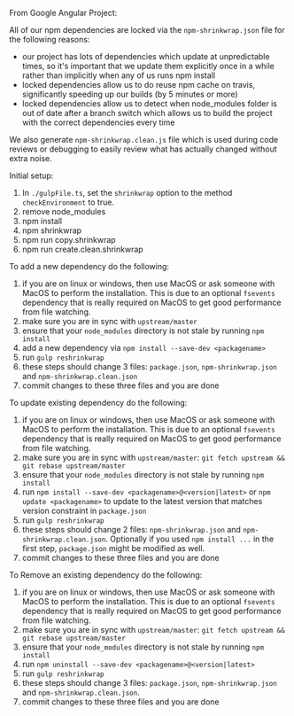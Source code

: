 From Google Angular Project:


All of our npm dependencies are locked via the `npm-shrinkwrap.json` file for the following reasons:

- our project has lots of dependencies which update at unpredictable times, so it's important that
  we update them explicitly once in a while rather than implicitly when any of us runs npm install
- locked dependencies allow us to do reuse npm cache on travis, significantly speeding up our builds
  (by 5 minutes or more)
- locked dependencies allow us to detect when node_modules folder is out of date after a branch switch
  which allows us to build the project with the correct dependencies every time

We also generate `npm-shrinkwrap.clean.js` file which is used during code reviews or debugging to easily review what has actually changed without extra noise.

Initial setup:
1. In `./gulpFile.ts`, set the `shrinkwrap` option to the method `checkEnvironment` to true.
2. remove node_modules
3. npm install
4. npm shrinkwrap
5. npm run copy.shrinkwrap
6. npm run create.clean.shrinkwrap

To add a new dependency do the following:

1. if you are on linux or windows, then use MacOS or ask someone with MacOS to perform the 
   installation. This is due to an optional `fsevents` dependency that is really required on MacOS 
   to get good performance from file watching.
2. make sure you are in sync with `upstream/master`
3. ensure that your `node_modules` directory is not stale by running `npm install`
4. add a new dependency via `npm install --save-dev <packagename>`
5. run `gulp reshrinkwrap`
6. these steps should change 3 files: `package.json`, `npm-shrinkwrap.json` and `npm-shrinkwrap.clean.json`
7. commit changes to these three files and you are done


To update existing dependency do the following:

1. if you are on linux or windows, then use MacOS or ask someone with MacOS to perform the 
   installation. This is due to an optional `fsevents` dependency that is really required on MacOS 
   to get good performance from file watching.
2. make sure you are in sync with `upstream/master`: `git fetch upstream && git rebase upstream/master`
3. ensure that your `node_modules` directory is not stale by running `npm install`
4. run `npm install --save-dev <packagename>@<version|latest>` or `npm update <packagename>` to 
   update to the latest version that matches version constraint in `package.json`
5. run `gulp reshrinkwrap`
6. these steps should change 2 files: `npm-shrinkwrap.json` and `npm-shrinkwrap.clean.json`.
   Optionally if you used `npm install ...` in the first step, `package.json` might be modified as 
   well.
7. commit changes to these three files and you are done


To Remove an existing dependency do the following:

1. if you are on linux or windows, then use MacOS or ask someone with MacOS to perform the 
   installation. This is due to an optional `fsevents` dependency that is really required on MacOS 
   to get good performance from file watching.
2. make sure you are in sync with `upstream/master`: `git fetch upstream && git rebase upstream/master`
3. ensure that your `node_modules` directory is not stale by running `npm install`
4. run `npm uninstall --save-dev <packagename>@<version|latest>`
5. run `gulp reshrinkwrap`
6. these steps should change 3 files: `package.json`, `npm-shrinkwrap.json` and `npm-shrinkwrap.clean.json`.
7. commit changes to these three files and you are done
